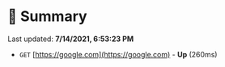 # 📖 Summary
Last updated: **7/14/2021, 6:53:23 PM**

- `GET` [https://google.com](https://google.com) - **Up** (260ms)
